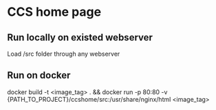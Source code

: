 # CCS home page

## Run locally on existed webserver
Load /src folder through any webserver 

## Run on docker
docker build -t <image_tag> . && docker run -p 80:80 -v {PATH_TO_PROJECT}/ccshome/src:/usr/share/nginx/html <image_tag> 
